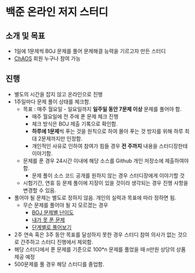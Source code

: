 # 백준 온라인 저지 스터디
## 소개 및 목표
* 1일에 1문제씩 BOJ 문제를 풀어 문제해결 능력을 기르고자 만든 스터디
* [ChAOS](http://chaos.or.kr) 회원 누구나 참여 가능

## 진행
* 별도의 시간을 잡지 않고 온라인으로 진행
* 1주일마다 문제 풀이 상태를 체크함.
  * 목표 : 매주 월요일 - 일요일까지 **일주일 동안 7문제 이상** 문제를 풀어야 함.
    * 매주 월요일에 전 주에 푼 문제 체크 진행
     * 체크 방식은 BOJ 제출 기록으로 확인함.
    * **하루에 1문제**씩 푸는 것을 원칙으로 하여 몰아 푸는 것 방지를 위해 하루 최대 2문제까지만 인정함.
    * 개인적인 사유로 인하여 참여가 힘들 경우 **전 주까지** 내용을 스터디장한테 이야기함.
  * 문제를 푼 경우 24시간 이내에 해당 소스를 Github 개인 저장소에 제출하여야 함.
    * 문제 풀이 소스 코드 공개를 원하지 않는 경우 스터디장에게 이야기할 것
  * 시험기간, 연휴 등 문제 풀이에 지장이 있을 것이라 생각되는 경우 진행 사항을 변경할 수 있음.
* 풀어야 될 문제는 별도로 정하지 않음. 개인의 실력과 목표에 따라 정하면 됨.
  * 무슨 문제를 풀어야 될 지 모르겠는 경우
    * [BOJ 문제별 난이도](https://solved.ac)
    * [내가 못 푼 문제](https://www.acmicpc.net/problem/unsolved)
    * [단계별로 풀어보기](https://www.acmicpc.net/step)
* 2주 연속 혹은 3주 동안 목표를 달성하지 못한 경우 스터디 참여 의사가 없는 것으로 간주하고 스터디 진행에서 제외함.
* 해당 스터디에서 푼 문제를 기준으로 100*n 문제를 풀었을 때 n만원 상당의 상품 제공 예정
* 500문제를 풀 경우 해당 스터디를 졸업함.
